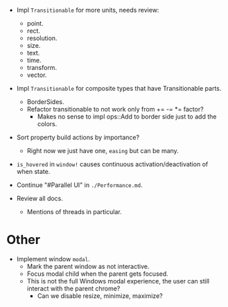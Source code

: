 * Impl `Transitionable` for more units, needs review:
    - point.
    - rect.
    - resolution.
    - size.
    - text.
    - time.
    - transform.
    - vector.
* Impl `Transitionable` for composite types that have Transitionable parts.
    - BorderSides.
    - Refactor transitionable to not work only from += -= *= factor?
        - Makes no sense to impl ops::Add to border side just to add the colors.

* Sort property build actions by importance?
    - Right now we just have one, `easing` but can be many.

* `is_hovered` in `window!` causes continuous activation/deactivation of when state.

* Continue "#Parallel UI" in `./Performance.md`.
* Review all docs.
    - Mentions of threads in particular.

# Other

* Implement window `modal`.
    - Mark the parent window as not interactive.
    - Focus modal child when the parent gets focused.
    - This is not the full Windows modal experience, the user can still interact with the parent chrome?
        - Can we disable resize, minimize, maximize?